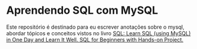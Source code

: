 # Aprendendo SQL com MySQL
Este repositório é destinado para eu escrever anotações sobre o mysql, abordar tópicos e conceitos vistos no livro [SQL: Learn SQL (using MySQL) in One Day and Learn It Well. SQL for Beginners with Hands-on Project.](https://www.amazon.com/SQL-Beginners-Hands-Project-Project/dp/1731039662?_encoding=UTF8&qid=1628268685&sr=1-9&linkCode=sl1&tag=solutionsre04-20&linkId=6dfcf2bfc4e95af8907fd157b8e78e2c&language=en_US&ref_=as_li_ss_tl)
